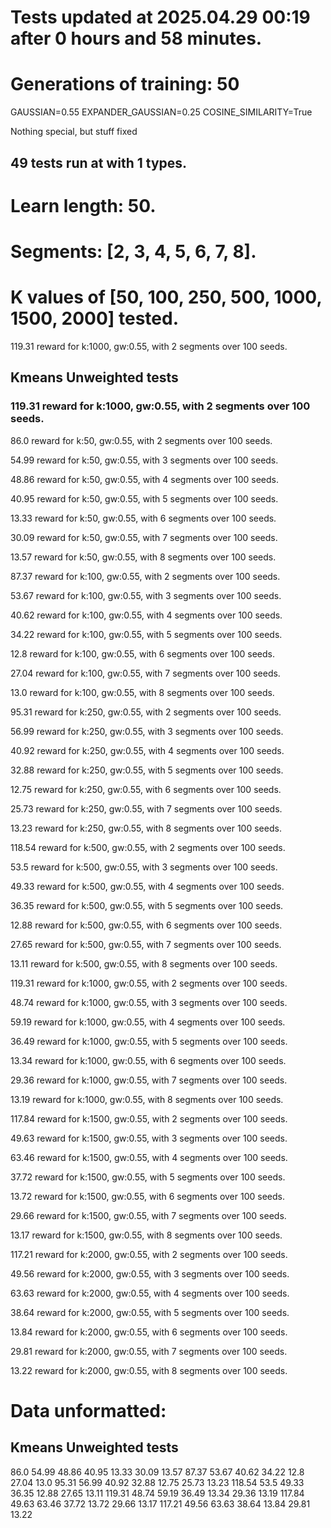 # Tests updated at 2025.04.29 00:19 after 0 hours and 58 minutes.
# Generations of training: 50
GAUSSIAN=0.55
EXPANDER_GAUSSIAN=0.25
COSINE_SIMILARITY=True

Nothing special, but stuff fixed
## 49 tests run at with 1 types.
# Learn length: 50.
# Segments: [2, 3, 4, 5, 6, 7, 8].
# K values of [50, 100, 250, 500, 1000, 1500, 2000] tested.

119.31 reward for k:1000, gw:0.55, with 2 segments over 100 seeds.


## Kmeans Unweighted tests
### 119.31 reward for k:1000, gw:0.55, with 2 segments over 100 seeds.

86.0 reward for k:50, gw:0.55, with 2 segments over 100 seeds.

54.99 reward for k:50, gw:0.55, with 3 segments over 100 seeds.

48.86 reward for k:50, gw:0.55, with 4 segments over 100 seeds.

40.95 reward for k:50, gw:0.55, with 5 segments over 100 seeds.

13.33 reward for k:50, gw:0.55, with 6 segments over 100 seeds.

30.09 reward for k:50, gw:0.55, with 7 segments over 100 seeds.

13.57 reward for k:50, gw:0.55, with 8 segments over 100 seeds.

87.37 reward for k:100, gw:0.55, with 2 segments over 100 seeds.

53.67 reward for k:100, gw:0.55, with 3 segments over 100 seeds.

40.62 reward for k:100, gw:0.55, with 4 segments over 100 seeds.

34.22 reward for k:100, gw:0.55, with 5 segments over 100 seeds.

12.8 reward for k:100, gw:0.55, with 6 segments over 100 seeds.

27.04 reward for k:100, gw:0.55, with 7 segments over 100 seeds.

13.0 reward for k:100, gw:0.55, with 8 segments over 100 seeds.

95.31 reward for k:250, gw:0.55, with 2 segments over 100 seeds.

56.99 reward for k:250, gw:0.55, with 3 segments over 100 seeds.

40.92 reward for k:250, gw:0.55, with 4 segments over 100 seeds.

32.88 reward for k:250, gw:0.55, with 5 segments over 100 seeds.

12.75 reward for k:250, gw:0.55, with 6 segments over 100 seeds.

25.73 reward for k:250, gw:0.55, with 7 segments over 100 seeds.

13.23 reward for k:250, gw:0.55, with 8 segments over 100 seeds.

118.54 reward for k:500, gw:0.55, with 2 segments over 100 seeds.

53.5 reward for k:500, gw:0.55, with 3 segments over 100 seeds.

49.33 reward for k:500, gw:0.55, with 4 segments over 100 seeds.

36.35 reward for k:500, gw:0.55, with 5 segments over 100 seeds.

12.88 reward for k:500, gw:0.55, with 6 segments over 100 seeds.

27.65 reward for k:500, gw:0.55, with 7 segments over 100 seeds.

13.11 reward for k:500, gw:0.55, with 8 segments over 100 seeds.

119.31 reward for k:1000, gw:0.55, with 2 segments over 100 seeds.

48.74 reward for k:1000, gw:0.55, with 3 segments over 100 seeds.

59.19 reward for k:1000, gw:0.55, with 4 segments over 100 seeds.

36.49 reward for k:1000, gw:0.55, with 5 segments over 100 seeds.

13.34 reward for k:1000, gw:0.55, with 6 segments over 100 seeds.

29.36 reward for k:1000, gw:0.55, with 7 segments over 100 seeds.

13.19 reward for k:1000, gw:0.55, with 8 segments over 100 seeds.

117.84 reward for k:1500, gw:0.55, with 2 segments over 100 seeds.

49.63 reward for k:1500, gw:0.55, with 3 segments over 100 seeds.

63.46 reward for k:1500, gw:0.55, with 4 segments over 100 seeds.

37.72 reward for k:1500, gw:0.55, with 5 segments over 100 seeds.

13.72 reward for k:1500, gw:0.55, with 6 segments over 100 seeds.

29.66 reward for k:1500, gw:0.55, with 7 segments over 100 seeds.

13.17 reward for k:1500, gw:0.55, with 8 segments over 100 seeds.

117.21 reward for k:2000, gw:0.55, with 2 segments over 100 seeds.

49.56 reward for k:2000, gw:0.55, with 3 segments over 100 seeds.

63.63 reward for k:2000, gw:0.55, with 4 segments over 100 seeds.

38.64 reward for k:2000, gw:0.55, with 5 segments over 100 seeds.

13.84 reward for k:2000, gw:0.55, with 6 segments over 100 seeds.

29.81 reward for k:2000, gw:0.55, with 7 segments over 100 seeds.

13.22 reward for k:2000, gw:0.55, with 8 segments over 100 seeds.


# Data unformatted:



## Kmeans Unweighted tests
86.0
54.99
48.86
40.95
13.33
30.09
13.57
87.37
53.67
40.62
34.22
12.8
27.04
13.0
95.31
56.99
40.92
32.88
12.75
25.73
13.23
118.54
53.5
49.33
36.35
12.88
27.65
13.11
119.31
48.74
59.19
36.49
13.34
29.36
13.19
117.84
49.63
63.46
37.72
13.72
29.66
13.17
117.21
49.56
63.63
38.64
13.84
29.81
13.22
